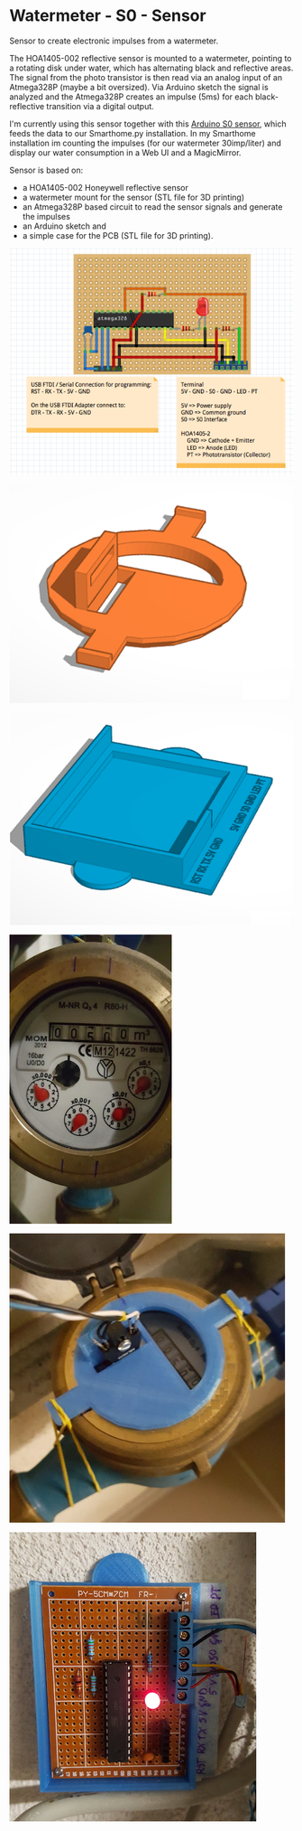 # Watermeter - S0 - Sensor

Sensor to create electronic impulses from a watermeter.

The HOA1405-002 reflective sensor is mounted to a watermeter, pointing to a rotating disk under water, which has alternating black and reflective areas. The signal from the photo transistor is then read via an analog input of an Atmega328P (maybe a bit oversized). Via Arduino sketch the signal is analyzed and the Atmega328P creates an impulse (5ms) for each black-reflective transition via a digital output.

I'm currently using this sensor together with this [Arduino S0 sensor](https://github.com/mtiews/arduino-s0-sensor), which feeds the data to our Smarthome.py installation. In my Smarthome installation im counting the impulses (for our watermeter 30imp/liter) and display our water consumption in a Web UI and a MagicMirror.

Sensor is based on:
* a HOA1405-002 Honeywell reflective sensor
* a watermeter mount for the sensor (STL file for 3D printing)
* an Atmega328P based circuit to read the sensor signals and generate the impulses
* an Arduino sketch and
* a simple case for the PCB (STL file for 3D printing).

![Circuit](circuit/watermeter.png)

![Circuit](mount_and_case/watermeter_hoa1405_sensor_mount.png)

![Circuit](mount_and_case/watermeter_circuit_case.png)

![Watermeter](assets/watermeter.jpg)

![Watermeter](assets/watermeter_with_sensor_1.jpg)

![PCB](assets/pcb.jpg)

